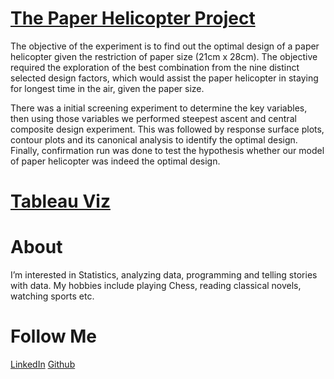 
# [The Paper Helicopter Project](https://github.com/fahimhoq96/The-Paper-Helicopter-Project)
The objective of the experiment is to find out the optimal design of a paper helicopter given the restriction of paper size (21cm x 28cm). The objective required the exploration of the best combination from the nine distinct selected design factors, which would assist the paper helicopter in staying for longest time in the air, given the paper size. 

There was a initial screening experiment to determine the key variables, then using those variables we performed steepest ascent and central composite design experiment. This was followed by response surface plots, contour plots and its canonical analysis to identify the optimal design. Finally, confirmation run was done to test the hypothesis whether our model of paper helicopter was indeed the optimal design.

# [Tableau Viz](https://public.tableau.com/app/profile/fahim.hoq)

# About
I’m interested in Statistics, analyzing data, programming and telling stories with data. 
My hobbies include playing Chess, reading classical novels, watching sports etc.

# Follow Me
[LinkedIn](https://www.linkedin.com/in/fahim-hoq) [Github](https://github.com/fahimhoq96)

